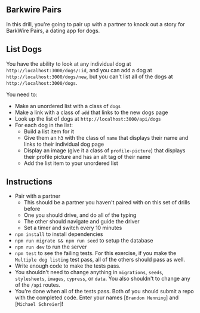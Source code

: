 ## Barkwire Pairs

In this drill, you're going to pair up with a partner to knock out a story for BarkWire Pairs, a dating app for dogs.

## List Dogs

You have the ability to look at any individual dog at `http://localhost:3000/dogs/:id`, and you can add a dog at `http://localhost:3000/dogs/new`, but you can't list all of the dogs at `http://localhost:3000/dogs`.

You need to:

* Make an unordered list with a class of `dogs`
* Make a link with a class of `add` that links to the new dogs page
* Look up the list of dogs at `http://localhost:3000/api/dogs`
* For each dog in the list:
    * Build a list item for it
    * Give them an `h3` with the class of `name` that displays their name and links to their individual dog page
    * Display an image (give it a class of `profile-picture`) that displays their profile picture and has an alt tag of their name
    * Add the list item to your unordered list

## Instructions

* Pair with a partner
    * This should be a partner you haven't paired with on this set of drills before
    * One you should drive, and do all of the typing
    * The other should navigate and guide the driver
    * Set a timer and switch every 10 minutes
* `npm install` to install dependencies
* `npm run migrate && npm run seed` to setup the database
* `npm run dev` to run the server
* `npm test` to see the failing tests. For this exercise, if you make the `Multiple dog listing` test pass, all of the others should pass as well.
* Write enough code to make the tests pass.
* You shouldn't need to change anything in `migrations`, `seeds`, `stylesheets`, `images`, `cypress`, or `data`. You also shouldn't to change any of the `/api` routes.
* You're done when all of the tests pass. Both of you should submit a repo with the completed code. Enter your names [`Brandon Henning`] and [`Michael Schreier`]!
